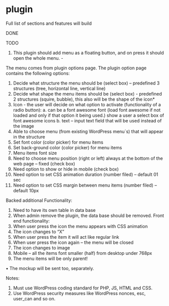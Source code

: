 # plugin

Full list of sections and features will build

DONE

TODO
1. This plugin should add menu as a floating button, and on press it should open the whole menu. - 

The menu comes from plugin options page.
The plugin option page contains the following options:
1.	Decide what structure the menu should be (select box) – predefined 3 structures (tree, horizontal line, vertical line) 
2.	Decide what shape the menu items should be (select box) - predefined 2 structures (squire, bubble), this also will be the shape of the icon*
3.	Icon - the user will decide on what option to activate (functionality of a radio button):
a.	can be a font awesome font (load font awesome if not loaded and only if that option it being used.) show a user a select box of font awesome icons
b.	text – input text field that will be used instead of the image
4.	Able to choose menu (from existing WordPress menu`s) that will appear in the structure
5.	Set font color (color picker) for menu items
6.	Set back-ground color (color picker) for menu items
7.	Menu items font size
8.	Need to choose menu position (right or left) always at the bottom of the web page – fixed (check box)
9.	Need option to show or hide in mobile (check box)
10.	Need option to set CSS animation duration (number filed) – default 01 sec
11.	Need option to set CSS margin between menu items (number filed) – default 10px

Backed additional Functionality:
1.	Need to have its own table in data base
2.	When admin remove the plugin, the data base should be removed.
Front end functionality:
1.	When user press the icon the menu appears with CSS animation
2.	The icon changes to “X”
3.	When user press the item it will act like regular link
4.	When user press the icon again – the menu will be closed
5.	The icon changes to image
6.	Mobile – all the items font smaller (half) from desktop under 768px
7.	The menu items will be only parent!

•	The mockup will be sent too, separately. 

Notes: 
1.	Must use WordPress coding standard for PHP, JS, HTML and CSS.
2.	Use WordPress security measures like WordPress nonces, esc, user_can and so on.
